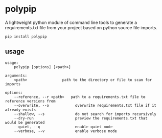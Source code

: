 # polypip
A lightweight python module of command line tools to generate a requirements.txt file from your project based on python source file imports.

```
pip install polypip
```

## usage

```
usage:
    polypip [options] [<path>]

arguments:
    <path>                path to the directory or file to scan for imports

options:
    --reference, --r <path>   path to a requirements.txt file to reference versions from
    --overwrite, --o            overwrite requirements.txt file if it already exists
    --shallow, --s              do not search for imports recursively
    --dry-run                   preview the requirements.txt that would be generated
    --quiet, --q                enable quiet mode
    --verbose, --v              enable verbose mode
```

